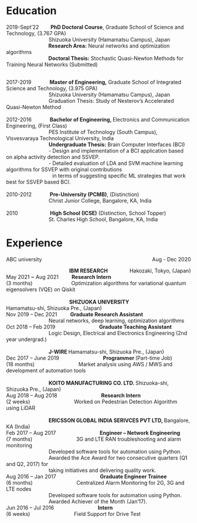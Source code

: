 <h1> Education </h1>
2019-Sept’22	&emsp;&emsp;<b>PhD Doctoral Course</b>, Graduate School of Science and Technology, (3.767 GPA)</br>
              &emsp;&emsp;&emsp;&emsp;&emsp;&emsp;&emsp;&emsp; Shizuoka University (Hamamatsu Campus), Japan </br>
              &emsp;&emsp;&emsp;&emsp;&emsp;&emsp;&emsp;&emsp;<b> Research Area:</b> Neural networks and optimization algorithms </br>
              &emsp;&emsp;&emsp;&emsp;&emsp;&emsp;&emsp;&emsp;<b> Doctoral Thesis:</b> Stochastic Quasi-Newton Methods for Training Neural Networks (Submitted) </br></br>
    
2017-2019	    &emsp;&emsp;&emsp; <b> Master of Engineering,</b> Graduate School of Integrated Science and Technology, (3.975 GPA)</br>
		          &emsp;&emsp;&emsp;&emsp;&emsp;&emsp;&emsp;&emsp; Shizuoka University (Hamamatsu Campus), Japan </br>
              &emsp;&emsp;&emsp;&emsp;&emsp;&emsp;&emsp;&emsp; Graduation Thesis: Study of Nesterov’s Accelerated Quasi-Newton Method </br></br>
2012-2016	    &emsp;&emsp;&emsp; <b> Bachelor of Engineering, </b> Electronics and Communication Engineering, (First Class) </br>
		          &emsp;&emsp;&emsp;&emsp;&emsp;&emsp;&emsp;&emsp; PES Institute of Technology (South Campus), Visvesvaraya Technological University, India </br>
		          &emsp;&emsp;&emsp;&emsp;&emsp;&emsp;&emsp;&emsp; <b> Undergraduate Thesis:</b> Brain Computer Interfaces (BCI)</br>
              &emsp;&emsp;&emsp;&emsp;&emsp;&emsp;&emsp;&emsp; - Design and implementation of a BCI application based on alpha activity detection and SSVEP.</br>
              &emsp;&emsp;&emsp;&emsp;&emsp;&emsp;&emsp;&emsp; - Detailed evaluation of LDA and SVM machine learning algorithms for SSVEP with original contributions </br>
              &emsp;&emsp;&emsp;&emsp;&emsp;&emsp;&emsp;&emsp;&emsp;in terms of suggesting specific ML strategies that work best for SSVEP based BCI. </br></br>
2010-2012     &emsp;&emsp;&emsp; <b> Pre-University (PCMB)</b>, (Distinction)</br>
		          &emsp;&emsp;&emsp;&emsp;&emsp;&emsp;&emsp;&emsp; Christ Junior College, Bangalore, KA, India </br></br>
2010		      &emsp;&emsp;&emsp;&emsp;&emsp;&emsp;<b>High School (ICSE)</b> (Distinction, School Topper) </br>
		          &emsp;&emsp;&emsp;&emsp;&emsp;&emsp;&emsp;&emsp; St. Charles High School, Bangalore, KA, India </br>
 

<h1>Experience</h1>
<p style="text-align:left;">
    ABC university
    <span style="float:right;">
        Aug - Dec 2020
    </span>
</p>
                      &emsp;&emsp;&emsp;&emsp;&emsp;&emsp;&emsp;&emsp;&emsp;&emsp;&emsp;&emsp; <b> IBM RESEARCH </b>  	<div style="float: right"> Hakozaki, Tokyo, (Japan)</div></br>
May 2021 ~ Aug 2021		&emsp;&emsp; <b>Research Intern </b> </br>
(3 months)			      &emsp;&emsp;&emsp;&emsp;&emsp;&emsp;&emsp; Optimization algorithms for variational quantum eigensolvers (VQE) on Qiskit</br></br>
                      &emsp;&emsp;&emsp;&emsp;&emsp;&emsp;&emsp;&emsp;&emsp;&emsp;&emsp;&emsp; <b> SHIZUOKA UNIVERSITY </b>&emsp;&emsp;&emsp;&emsp;&emsp;&emsp;&emsp;&emsp;&emsp; Hamamatsu-shi, Shizuoka Pre., (Japan)</br>
Nov 2019 – Dec 2021		&emsp;&emsp; <b> Graduate Research Assistant </b></br>
				              &emsp;&emsp;&emsp;&emsp;&emsp;&emsp;&emsp;&emsp; Neural networks, deep learning, optimization algorithms </br>
Oct 2018 – Feb 2019		&emsp;&emsp;&emsp;&emsp;&emsp;&emsp;&emsp;&emsp; <b> Graduate Teaching Assistant </b> </br>
				              &emsp;&emsp;&emsp;&emsp;&emsp;&emsp;&emsp;&emsp; Logic Design, Electrical and Electronics Engineering (2nd year undergrad.)</br></br>
                      &emsp;&emsp;&emsp;&emsp;&emsp;&emsp;&emsp;&emsp; <b> J-WIRE </b>  						         		     Hamamatsu-shi, Shizuoka Pre., (Japan)</br>
Dec 2017 – June 2019	&emsp;&emsp;&emsp;&emsp;&emsp;&emsp;&emsp;&emsp; <b> Programmer </b> (Part-time Job)</br> 							
(18 months)			      &emsp;&emsp;&emsp;&emsp;&emsp;&emsp;&emsp;&emsp; Market analysis using AWS / MWS and development of automation tools </br></br>
                      &emsp;&emsp;&emsp;&emsp;&emsp;&emsp;&emsp;&emsp; <b> KOITO MANUFACTURING CO. LTD. </b>  				         Shizuoka-shi, Shizuoka Pre., (Japan)</br>
Aug 2018 – Aug 2018		&emsp;&emsp;&emsp;&emsp;&emsp;&emsp;&emsp;&emsp; <b> Research Intern </b> </br>
(2 weeks)			        &emsp;&emsp;&emsp;&emsp;&emsp;&emsp;&emsp;&emsp; Worked on Pedestrian Detection Algorithm using LiDAR</br></br>
                      &emsp;&emsp;&emsp;&emsp;&emsp;&emsp;&emsp;&emsp; <b> ERICSSON GLOBAL INDIA SERIVCES PVT LTD, </b>  				    Bangalore, KA (India)</br>
Feb 2017 – Aug 2017		&emsp;&emsp;&emsp;&emsp;&emsp;&emsp;&emsp;&emsp; <b> Engineer – Network Engineering </b> </br>
(7 months)			      &emsp;&emsp;&emsp;&emsp;&emsp;&emsp;&emsp;&emsp; 3G and LTE RAN troubleshooting and alarm monitoring </br>
				              &emsp;&emsp;&emsp;&emsp;&emsp;&emsp;&emsp;&emsp; Developed software tools for automation using Python. </br>
                      &emsp;&emsp;&emsp;&emsp;&emsp;&emsp;&emsp;&emsp; Awarded the Ace Award for two consecutive quarters (Q1 and Q2, 2017) for </br>
                      &emsp;&emsp;&emsp;&emsp;&emsp;&emsp;&emsp;&emsp; taking initiatives and delivering quality work.	 </br>
Aug 2016 – Jan 2017		&emsp;&emsp;&emsp;&emsp;&emsp;&emsp;&emsp;&emsp; <b> Graduate Engineer Trainee	</b> </br>
(6 months)			      &emsp;&emsp;&emsp;&emsp;&emsp;&emsp;&emsp;&emsp; Centralized Alarm Monitoring for 2G, 3G and LTE nodes </br>
				              &emsp;&emsp;&emsp;&emsp;&emsp;&emsp;&emsp;&emsp; Developed software tools for automation using Python. </br>
				              &emsp;&emsp;&emsp;&emsp;&emsp;&emsp;&emsp;&emsp; Awarded Achiever of the Month (Jan’17). </br> 
Jun 2016 – Jul 2016		&emsp;&emsp;&emsp;&emsp;&emsp;&emsp;&emsp;&emsp; <b> Intern	</b> </br>
(6 weeks)			        &emsp;&emsp;&emsp;&emsp;&emsp;&emsp;&emsp;&emsp; Field Support for Drive Test </br>
             
